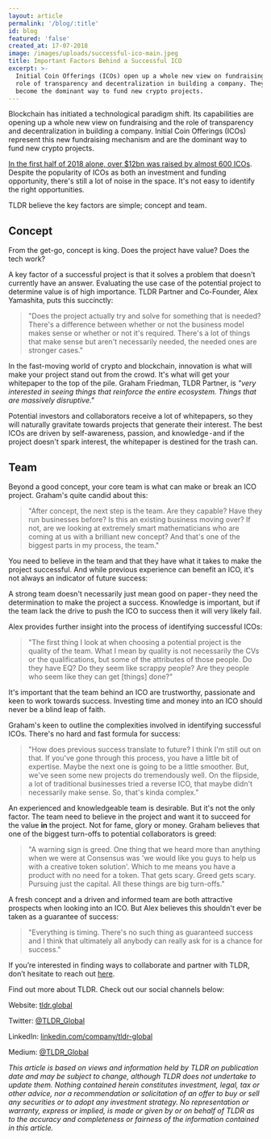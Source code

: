 ```yaml
---
layout: article
permalink: '/blog/:title'
id: blog
featured: 'false'
created_at: 17-07-2018
image: /images/uploads/successful-ico-main.jpeg
title: Important Factors Behind a Successful ICO
excerpt: >-
  Initial Coin Offerings (ICOs) open up a whole new view on fundraising and the
  role of transparency and decentralization in building a company. They have
  become the dominant way to fund new crypto projects.
---
```

Blockchain has initiated a technological paradigm shift. Its capabilities are opening up a whole new view on fundraising and the role of transparency and decentralization in building a company. Initial Coin Offerings (ICOs) represent this new fundraising mechanism and are the dominant way to fund new crypto projects.

[In the first half of 2018 alone, over $12bn was raised by almost 600 ICOs](https://www.coinschedule.com/stats.html). Despite the popularity of ICOs as both an investment and funding opportunity, there's still a lot of noise in the space. It's not easy to identify the right opportunities.

TLDR believe the key factors are simple; concept and team.

## Concept

From the get-go, concept is king. Does the project have value? Does the tech work?

A key factor of a successful project is that it solves a problem that doesn't currently have an answer. Evaluating the use case of the potential project to determine value is of high importance. TLDR Partner and Co-Founder, Alex Yamashita, puts this succinctly:

> "Does the project actually try and solve for something that is needed? There's a difference between whether or not the business model makes sense or whether or not it's required. There's a lot of things that make sense but aren't necessarily needed, the needed ones are stronger cases."

In the fast-moving world of crypto and blockchain, innovation is what will make your project stand out from the crowd. It's what will get your whitepaper to the top of the pile. Graham Friedman, TLDR Partner, is _"very interested in seeing things that reinforce the entire ecosystem. Things that are massively disruptive."_

Potential investors and collaborators receive a lot of whitepapers, so they will naturally gravitate towards projects that generate their interest. The best ICOs are driven by self-awareness, passion, and knowledge - and if the project doesn't spark interest, the whitepaper is destined for the trash can.

## Team

Beyond a good concept, your core team is what can make or break an ICO project. Graham's quite candid about this:

> "After concept, the next step is the team. Are they capable? Have they run businesses before? Is this an existing business moving over? If not, are we looking at extremely smart mathematicians who are coming at us with a brilliant new concept? And that's one of the biggest parts in my process, the team."

You need to believe in the team and that they have what it takes to make the project successful. And while previous experience can benefit an ICO, it's not always an indicator of future success:

A strong team doesn't necessarily just mean good on paper - they need the determination to make the project a success. Knowledge is important, but if the team lack the drive to push the ICO to success then it will very likely fail.

Alex provides further insight into the process of identifying successful ICOs:

> "The first thing I look at when choosing a potential project is the quality of the team. What I mean by quality is not necessarily the CVs or the qualifications, but some of the attributes of those people. Do they have EQ? Do they seem like scrappy people? Are they people who seem like they can get \[things] done?"

It's important that the team behind an ICO are trustworthy, passionate and keen to work towards success. Investing time and money into an ICO should never be a blind leap of faith.

Graham's keen to outline the complexities involved in identifying successful ICOs. There's no hard and fast formula for success:

> "How does previous success translate to future? I think I'm still out on that. If you've gone through this process, you have a little bit of expertise. Maybe the next one is going to be a little smoother. But, we've seen some new projects do tremendously well. On the flipside, a lot of traditional businesses tried a reverse ICO, that maybe didn't necessarily make sense. So, that's kinda complex."

An experienced and knowledgeable team is desirable. But it's not the only factor. The team need to believe in the project and want it to succeed for the value **in** the project. Not for fame, glory or money. Graham believes that one of the biggest turn-offs to potential collaborators is greed:

> "A warning sign is greed. One thing that we heard more than anything when we were at Consensus was 'we would like you guys to help us with a creative token solution'. Which to me means you have a product with no need for a token. That gets scary. Greed gets scary. Pursuing just the capital. All these things are big turn-offs."

A fresh concept and a driven and informed team are both attractive prospects when looking into an ICO. But Alex believes this shouldn't ever be taken as a guarantee of success:

> "Everything is timing. There's no such thing as guaranteed success and I think that ultimately all anybody can really ask for is a chance for success."



If you’re interested in finding ways to collaborate and partner with TLDR, don’t hesitate to reach out [here](https://tldr.global/contact).

Find out more about TLDR. Check out our social channels below:

Website: [tldr.global](https://tldr.global/)

Twitter: [@TLDR_Global](https://twitter.com/TLDR_Global)

LinkedIn: [linkedin.com/company/tldr-global](https://www.linkedin.com/company/tldr-global/)

Medium: [@TLDR_Global](https://medium.com/@TLDR_Global)



_This article is based on views and information held by TLDR on publication date and may be subject to change, although TLDR does not undertake to update them. Nothing contained herein constitutes investment, legal, tax or other advice, nor a recommendation or solicitation of an offer to buy or sell any securities or to adopt any investment strategy. No representation or warranty, express or implied, is made or given by or on behalf of TLDR as to the accuracy and completeness or fairness of the information contained in this article._
